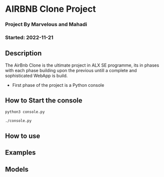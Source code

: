 # AIRBNB Clone Project 

### Project By  Marvelous and Mahadi
### Started: 2022-11-21


## Description
The AirBnb Clone is the ultimate project in ALX SE programme, its in phases with each phase building upon the previous untill a complete and sophisticated WebApp is build.
* First phase of the project is a Python console

## How to Start the console

```python
python3 console.py
```
```bash
./console.py
```

## How to use

## Examples


## Models

